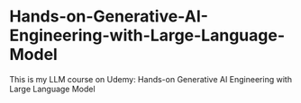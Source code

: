 # Hands-on-Generative-AI-Engineering-with-Large-Language-Model
This is my LLM course on Udemy: Hands-on Generative AI Engineering with Large Language Model
